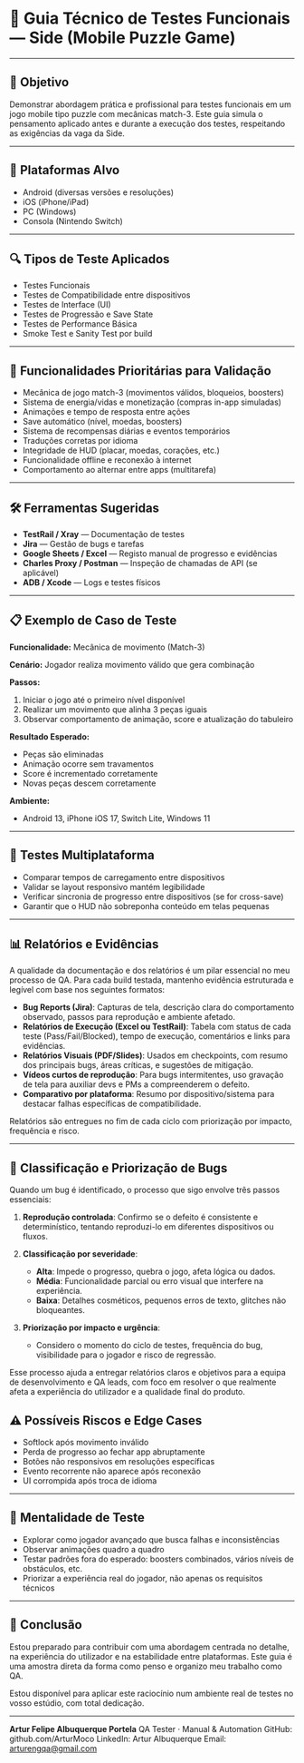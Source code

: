 # 🧪 Guia Técnico de Testes Funcionais — Side (Mobile Puzzle Game)

---

## 🎯 Objetivo

Demonstrar abordagem prática e profissional para testes funcionais em um jogo mobile tipo puzzle com mecânicas match-3. Este guia simula o pensamento aplicado antes e durante a execução dos testes, respeitando as exigências da vaga da Side.

---

## 📱 Plataformas Alvo

* Android (diversas versões e resoluções)
* iOS (iPhone/iPad)
* PC (Windows)
* Consola (Nintendo Switch)

---

## 🔍 Tipos de Teste Aplicados

* Testes Funcionais
* Testes de Compatibilidade entre dispositivos
* Testes de Interface (UI)
* Testes de Progressão e Save State
* Testes de Performance Básica
* Smoke Test e Sanity Test por build

---

## 🧩 Funcionalidades Prioritárias para Validação

* Mecânica de jogo match-3 (movimentos válidos, bloqueios, boosters)
* Sistema de energia/vidas e monetização (compras in-app simuladas)
* Animações e tempo de resposta entre ações
* Save automático (nível, moedas, boosters)
* Sistema de recompensas diárias e eventos temporários
* Traduções corretas por idioma
* Integridade de HUD (placar, moedas, corações, etc.)
* Funcionalidade offline e reconexão à internet
* Comportamento ao alternar entre apps (multitarefa)

---

## 🛠️ Ferramentas Sugeridas

* **TestRail / Xray** — Documentação de testes
* **Jira** — Gestão de bugs e tarefas
* **Google Sheets / Excel** — Registo manual de progresso e evidências
* **Charles Proxy / Postman** — Inspeção de chamadas de API (se aplicável)
* **ADB / Xcode** — Logs e testes físicos

---

## 📋 Exemplo de Caso de Teste

**Funcionalidade:** Mecânica de movimento (Match-3)

**Cenário:** Jogador realiza movimento válido que gera combinação

**Passos:**

1. Iniciar o jogo até o primeiro nível disponível
2. Realizar um movimento que alinha 3 peças iguais
3. Observar comportamento de animação, score e atualização do tabuleiro

**Resultado Esperado:**

* Peças são eliminadas
* Animação ocorre sem travamentos
* Score é incrementado corretamente
* Novas peças descem corretamente

**Ambiente:**

* Android 13, iPhone iOS 17, Switch Lite, Windows 11

---

## 🔁 Testes Multiplataforma

* Comparar tempos de carregamento entre dispositivos
* Validar se layout responsivo mantém legibilidade
* Verificar sincronia de progresso entre dispositivos (se for cross-save)
* Garantir que o HUD não sobreponha conteúdo em telas pequenas

---

## 📊 Relatórios e Evidências

A qualidade da documentação e dos relatórios é um pilar essencial no meu processo de QA. Para cada build testada, mantenho evidência estruturada e legível com base nos seguintes formatos:

* **Bug Reports (Jira)**: Capturas de tela, descrição clara do comportamento observado, passos para reprodução e ambiente afetado.
* **Relatórios de Execução (Excel ou TestRail)**: Tabela com status de cada teste (Pass/Fail/Blocked), tempo de execução, comentários e links para evidências.
* **Relatórios Visuais (PDF/Slides)**: Usados em checkpoints, com resumo dos principais bugs, áreas críticas, e sugestões de mitigação.
* **Vídeos curtos de reprodução**: Para bugs intermitentes, uso gravação de tela para auxiliar devs e PMs a compreenderem o defeito.
* **Comparativo por plataforma**: Resumo por dispositivo/sistema para destacar falhas específicas de compatibilidade.

Relatórios são entregues no fim de cada ciclo com priorização por impacto, frequência e risco.

---

## 🧮 Classificação e Priorização de Bugs

Quando um bug é identificado, o processo que sigo envolve três passos essenciais:

1. **Reprodução controlada**: Confirmo se o defeito é consistente e determinístico, tentando reproduzi-lo em diferentes dispositivos ou fluxos.

2. **Classificação por severidade**:

   * **Alta**: Impede o progresso, quebra o jogo, afeta lógica ou dados.
   * **Média**: Funcionalidade parcial ou erro visual que interfere na experiência.
   * **Baixa**: Detalhes cosméticos, pequenos erros de texto, glitches não bloqueantes.

3. **Priorização por impacto e urgência**:

   * Considero o momento do ciclo de testes, frequência do bug, visibilidade para o jogador e risco de regressão.

Esse processo ajuda a entregar relatórios claros e objetivos para a equipa de desenvolvimento e QA leads, com foco em resolver o que realmente afeta a experiência do utilizador e a qualidade final do produto.

## ⚠️ Possíveis Riscos e Edge Cases

* Softlock após movimento inválido
* Perda de progresso ao fechar app abruptamente
* Botões não responsivos em resoluções específicas
* Evento recorrente não aparece após reconexão
* UI corrompida após troca de idioma

---

## 🧠 Mentalidade de Teste

* Explorar como jogador avançado que busca falhas e inconsistências
* Observar animações quadro a quadro
* Testar padrões fora do esperado: boosters combinados, vários níveis de obstáculos, etc.
* Priorizar a experiência real do jogador, não apenas os requisitos técnicos

---

## 📎 Conclusão

Estou preparado para contribuir com uma abordagem centrada no detalhe, na experiência do utilizador e na estabilidade entre plataformas. Este guia é uma amostra direta da forma como penso e organizo meu trabalho como QA.

Estou disponível para aplicar este raciocínio num ambiente real de testes no vosso estúdio, com total dedicação.

---

**Artur Felipe Albuquerque Portela**
QA Tester · Manual & Automation
GitHub: github.com/ArturMoco
LinkedIn: Artur Albuquerque
Email: [arturengqa@gmail.com](mailto:arturengqa@gmail.com)
